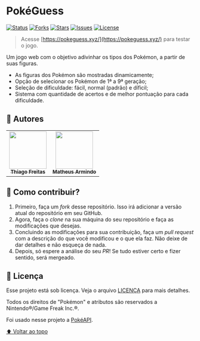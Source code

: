 # PokéGuess

[![Status][status-shield]][status-url]
[![Forks][forks-shield]][forks-url]
[![Stars][stars-shield]][stars-url]
[![Issues][issues-shield]][issues-url]
[![License][license-shield]][license-url]

> Acesse [https://pokeguess.xyz/](https://pokeguess.xyz/) para testar o jogo.

Um jogo web com o objetivo adivinhar os tipos dos Pokémon, a partir de suas figuras.

- As figuras dos Pokémon são mostradas dinamicamente;
- Opção de selecionar os Pokémon de 1ª a 9ª geração;
- Seleção de dificuldade: fácil, normal (padrão) e díficil;
- Sistema com quantidade de acertos e de melhor pontuação para cada dificuldade.

## 👥 Autores

<table>
  <tr>
    <td align="center">
      <a href="https://github.com/thiagofqs">
        <img src="https://github.com/thiagofqs.png" width="100px;"/><br>
        <sub>
          <b>Thiago Freitas</b>
        </sub>
      </a>
    </td>
    <td align="center">
      <a href="https://github.com/armindomatheus">
        <img src="https://github.com/armindomatheus.png" width="100px"/><br>
        <sub>
          <b>Matheus Armindo</b>
        </sub>
      </a>
    </td>
  </tr>
</table>

## 🤝 Como contribuir?

1. Primeiro, faça um *fork* desse repositório. Isso irá adicionar a versão atual do repositório em seu GitHub.
2. Agora, faça o *clone* na sua máquina do seu repositório e faça as modificações que desejas.
3. Concluindo as modificações para sua contribuição, faça um *pull request* com a descrição do que você modificou e o que ela faz. Não deixe de dar detalhes e não esqueça de nada.
4. Depois, só espere a análise do seu *PR*! Se tudo estiver certo e fizer sentido, será mergeado.

## 📝 Licença

Esse projeto está sob licença. Veja o arquivo [LICENÇA](LICENSE) para mais detalhes.

Todos os direitos de "Pokémon" e atributos são reservados a Nintendo®/Game Freak Inc.®.

Foi usado nesse projeto a [PokéAPI](https://pokeapi.co/).

[⬆ Voltar ao topo](#)<br>

<!-- BADGE - LINKS & IMAGES -->
[status-shield]: https://img.shields.io/static/v1?label=VERSION&message=1.2.2&color=yellow&style=for-the-badge
[status-url]: https://github.com/thiagofqs
[forks-shield]: https://img.shields.io/github/forks/thiagofqs/pokeguess.svg?style=for-the-badge
[forks-url]: https://github.com/thiagofqs/pokeguess/network/members
[stars-shield]: https://img.shields.io/github/stars/thiagofqs/pokeguess.svg?style=for-the-badge
[stars-url]: https://github.com/thiagofqs/pokeguess/stargazers
[issues-shield]: https://img.shields.io/github/issues/thiagofqs/pokeguess.svg?style=for-the-badge
[issues-url]: https://github.com/thiagofqs/pokeguess/issues
[license-shield]: https://img.shields.io/github/license/thiagofqs/pokeguess.svg?style=for-the-badge
[license-url]: https://github.com/thiagofqs/pokeguess/blob/main/LICENSE